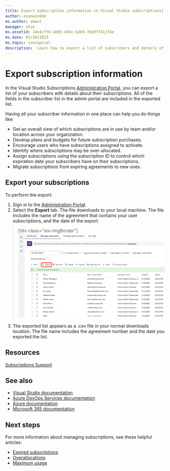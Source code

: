 ```yaml
---
title: Export subscription information in Visual Studio subscriptions| Microsoft Docs
author: evanwindom
ms.author: amast
manager: shve
ms.assetid: 14e4cffb-a695-436c-b269-7820f7411f4e
ms.date: 03/20/2023
ms.topic: conceptual
description:  Learn how to export a list of subscribers and details of their subscription assignments.
---
```


# Export subscription information

In the Visual Studio Subscriptions [Administration Portal](https://manage.visualstudio.com), you can export a list of your subscribers with details about their subscriptions.  All of the fields in the subscriber list in the admin portal are included in the exported list. 

Having all your subscriber information in one place can help you do things like:
+ Get an overall view of which subscriptions are in use by team and/or location across your organization.
+ Develop plans and budgets for future subscription purchases. 
+ Encourage users who have subscriptions assigned to activate.
+ Identify where subscriptions may be over-allocated. 
+ Assign subscriptions using the subscription ID to control which expiration date your subscribers have on their subscriptions.
+ Migrate subscriptions from expiring agreements to new ones.  

## Export your subscriptions

To perform the export:
1. Sign in to the [Administration Portal](https://manage.visualstudio.com).
2. Select the **Export** tab. The file downloads to your local machine. The file includes the name of the agreement that contains your user subscriptions, and the date of the export.
> [!div class="mx-imgBorder"]
> ![Export subscribers](_img/exporting-subscriptions/exporting-subscriptions.png "Screenshot of the Manage subscribers page in the admin portal.  The Export menu item is highlighted.")
3. The exported list appears as a .csv file in your normal downloads location. The file name includes the agreement number and the date you exported the list.  

## Resources

[Subscriptions Support](https://aka.ms/vsadminhelp)

## See also

+ [Visual Studio documentation](/visualstudio/)
+ [Azure DevOps Services documentation](/azure/devops/)
+ [Azure documentation](/azure/)
+ [Microsoft 365 documentation](/microsoft-365/)

## Next steps

For more information about managing subscriptions, see these helpful articles:
+ [Expired subscriptions](handle-expired-license.md)
+ [Overallocations](handle-overclaimed-license.md)
+ [Maximum usage](maximum-usage.md)
